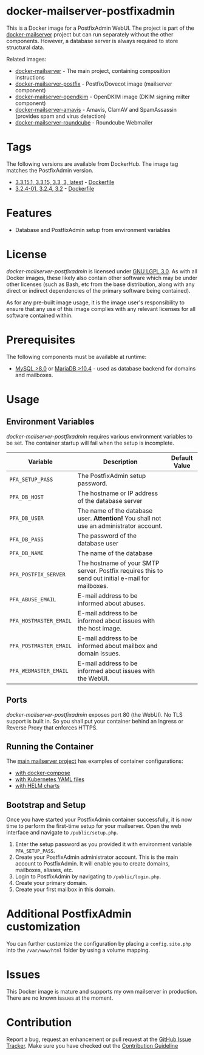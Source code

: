 # docker-mailserver-postfixadmin
This is a Docker image for a PostfixAdmin WebUI. The project is part of the 
[docker-mailserver](https://github.com/technicalguru/docker-mailserver) project but can run separately 
without the other components. However, a database server is always required to store structural data. 

Related images:
* [docker-mailserver](https://github.com/technicalguru/docker-mailserver) - The main project, containing composition instructions
* [docker-mailserver-postfix](https://github.com/technicalguru/docker-mailserver-postfix) - Postfix/Dovecot image (mailserver component)
* [docker-mailserver-opendkim](https://github.com/technicalguru/docker-mailserver-opendkim) - OpenDKIM image (DKIM signing milter component)
* [docker-mailserver-amavis](https://github.com/technicalguru/docker-mailserver-amavis) - Amavis, ClamAV and SpamAssassin (provides spam and virus detection)
* [docker-mailserver-roundcube](https://github.com/technicalguru/docker-mailserver-roundcube) - Roundcube Webmailer

# Tags
The following versions are available from DockerHub. The image tag matches the PostfixAdmin version.

* [3.3.15.1, 3.3.15, 3.3, 3, latest](https://hub.docker.com/repository/docker/technicalguru/mailserver-postfixadmin/tree/v3.3.15.1) - [Dockerfile](https://github.com/technicalguru/docker-mailserver-postfixadmin/blob/3.3.15.1/Dockerfile)
* [3.2.4-01, 3.2.4, 3.2](https://hub.docker.com/repository/docker/technicalguru/mailserver-postfixadmin/tree/v3.2.4-01) - [Dockerfile](https://github.com/technicalguru/docker-mailserver-postfixadmin/blob/3.2.4-01/Dockerfile)

# Features
* Database and PostfixAdmin setup from environment variables

# License
_docker-mailserver-postfixadmin_  is licensed under [GNU LGPL 3.0](LICENSE.md). As with all Docker images, these likely also contain other software which may be under other licenses (such as Bash, etc from the base distribution, along with any direct or indirect dependencies of the primary software being contained).

As for any pre-built image usage, it is the image user's responsibility to ensure that any use of this image complies with any relevant licenses for all software contained within.

# Prerequisites
The following components must be available at runtime:
* [MySQL >8.0](https://hub.docker.com/\_/mysql) or [MariaDB >10.4](https://hub.docker.com/\_/mariadb) - used as database backend for domains and mailboxes. 

# Usage

## Environment Variables
_docker-mailserver-postfixadmin_  requires various environment variables to be set. The container startup will fail when the setup is incomplete.

| **Variable** | **Description** | **Default Value** |
|------------|---------------|-----------------|
| `PFA_SETUP_PASS` | The PostfixAdmin setup password. |  |
| `PFA_DB_HOST` | The hostname or IP address of the database server |  |
| `PFA_DB_USER` | The name of the database user. **Attention!** You shall not use an administrator account. |  |
| `PFA_DB_PASS` | The password of the database user |  |
| `PFA_DB_NAME` | The name of the database | |
| `PFA_POSTFIX_SERVER` | The hostname of your SMTP server. Postfix requires this to send out initial e-mail for mailboxes. |  |
| `PFA_ABUSE_EMAIL` | E-mail address to be informed about abuses. |  |
| `PFA_HOSTMASTER_EMAIL` | E-mail address to be informed about issues with the host image. |  |
| `PFA_POSTMASTER_EMAIL` | E-mail address to be informed about mailbox and domain issues. |  |
| `PFA_WEBMASTER_EMAIL` | E-mail address to be informed about issues with the WebUI. |  |

## Ports
_docker-mailserver-postfixadmin_  exposes port 80 (the WebUI). No TLS support is built in. So you shall put your container behind an Ingress or Reverse Proxy that enforces HTTPS.

## Running the Container
The [main mailserver project](https://github.com/technicalguru/docker-mailserver) has examples of container configurations:
* [with docker-compose](https://github.com/technicalguru/docker-mailserver/tree/master/examples/docker-compose)
* [with Kubernetes YAML files](https://github.com/technicalguru/docker-mailserver/tree/master/examples/kubernetes)
* [with HELM charts](https://github.com/technicalguru/docker-mailserver/tree/master/examples/helm-charts)

## Bootstrap and Setup
Once you have started your PostfixAdmin container successfully, it is now time to perform the first-time setup for your mailserver. Open the web interface and navigate to `/public/setup.php`.

1. Enter the setup password as you provided it with environment variable `PFA_SETUP_PASS`.
1. Create your PostfixAdmin administrator account. This is the main account to PostfixAdmin. It will enable you to create domains, mailboxes, aliases, etc.
1. Login to PostfixAdmin by navigating to `/public/login.php`.
1. Create your primary domain.
1. Create your first mailbox in this domain.

# Additional PostfixAdmin customization
You can further customize the configuration by placing a `config.site.php` into the `/var/www/html` folder by using a volume mapping.

# Issues
This Docker image is mature and supports my own mailserver in production. There are no known issues at the moment.


# Contribution
Report a bug, request an enhancement or pull request at the [GitHub Issue Tracker](https://github.com/technicalguru/docker-mailserver-postfixadmin/issues). Make sure you have checked out the [Contribution Guideline](CONTRIBUTING.md)


